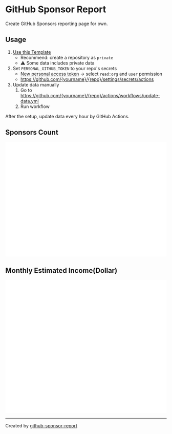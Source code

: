 # GitHub Sponsor Report 

Create GitHub Sponsors reporting page for own.

## Usage

1. [Use this Template](https://github.com/azu/github-sponsor-report-template/generate)
   - Recommend: create a repository as `private`
   - :warning: Some data includes private data
2. Set `PERSONAL_GITHUB_TOKEN` to your repo's secrets
   - [New personal access token](https://github.com/settings/tokens/new) → select `read:org` and `user` permission
   - <https://github.com/{yourname}/{repo}/settings/secrets/actions>
3. Update data manually
   1. Go to <https://github.com/{yourname}/{repo}/actions/workflows/update-data.yml>
   2. Run workflow

After the setup, update data every hour by GitHub Actions.

## Sponsors Count

![sponsors count](./docs/img/sponsors_count.svg)

## Monthly Estimated Income(Dollar)

![estimatedIncomeDollar](docs/img/estimated_income_dollar.svg)

---

Created by [github-sponsor-report](https://github.com/azu/github-sponsor-report)
